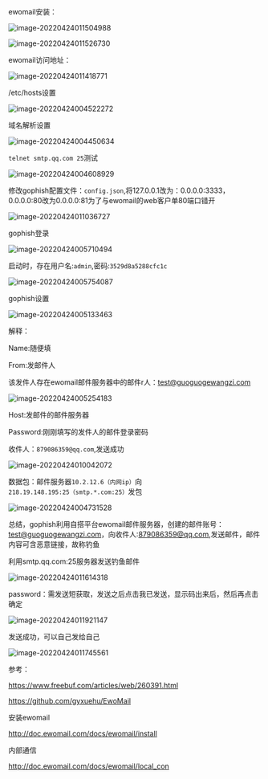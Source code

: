 ewomail安装：

![image-20220424011504988](assets/image-20220424011504988.png)



![image-20220424011526730](assets/image-20220424011526730.png)





ewomail访问地址：

![image-20220424011418771](assets/image-20220424011418771.png)



/etc/hosts设置

![image-20220424004522272](assets/image-20220424004522272.png)



域名解析设置

![image-20220424004450634](assets/image-20220424004450634.png)

`telnet smtp.qq.com 25`测试

![image-20220424004608929](assets/image-20220424004608929.png)







修改gophish配置文件：`config.json`,将127.0.0.1改为：0.0.0.0:3333，0.0.0.0:80改为0.0.0.0:81为了与ewomail的web客户单80端口错开

![image-20220424011036727](assets/image-20220424011036727.png)



gophish登录

![image-20220424005710494](assets/image-20220424005710494.png)

启动时，存在用户名:`admin`,密码:`3529d8a5288cfc1c`

![image-20220424005754087](assets/image-20220424005754087.png)









gophish设置

![image-20220424005133463](assets/image-20220424005133463.png)

解释：

Name:随便填

From:发邮件人



该发件人存在ewomail邮件服务器中的邮件r人：test@guoguogewangzi.com

![image-20220424005254183](assets/image-20220424005254183.png)



Host:发邮件的邮件服务器

Password:刚刚填写的发件人的邮件登录密码



收件人：`879086359@qq.com`,发送成功

![image-20220424010042072](assets/image-20220424010042072.png)



数据包：邮件服务器`10.2.12.6（内网ip）`向`218.19.148.195:25（smtp.*.com:25）`发包

![image-20220424004731528](assets/image-20220424004731528.png)



总结，gophish利用自搭平台ewomail邮件服务器，创建的邮件账号：test@guoguogewangzi.com，向收件人:879086359@qq.com,发送邮件，邮件内容可含恶意链接，故称钓鱼



利用smtp.qq.com:25服务器发送钓鱼邮件

![image-20220424011614318](assets/image-20220424011614318.png)



password：需发送短获取，发送之后点击我已发送，显示码出来后，然后再点击确定

![image-20220424011921147](assets/image-20220424011921147.png)



发送成功，可以自己发给自己

![image-20220424011745561](assets/image-20220424011745561.png)





参考：

https://www.freebuf.com/articles/web/260391.html

https://github.com/gyxuehu/EwoMail

安装ewomail

http://doc.ewomail.com/docs/ewomail/install

内部通信

http://doc.ewomail.com/docs/ewomail/local_con